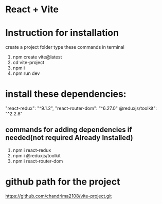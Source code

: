 # React + Vite

# Instruction for installation

create a project folder 
type these commands in terminal
1. npm create vite@latest
2. cd vite-project 
3. npm i
4. npm run dev

# install these dependencies:
"react-redux": "^9.1.2",
    "react-router-dom": "^6.27.0"
    @reduxjs/toolkit": "^2.2.8"
## commands for adding dependencies if needed(not required Already Installed)
1. npm i react-redux
2. npm i @reduxjs/toolkit
3. npm i react-router-dom
# github path for the project
https://github.com/chandrima2108/vite-project.git

